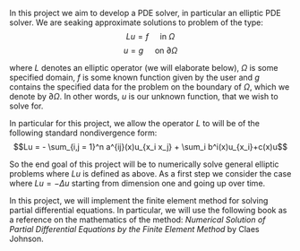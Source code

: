 In this project we aim to develop a PDE solver, in particular an elliptic PDE solver. We are seaking approximate solutions to problem of the type:
$$Lu=f \quad \text{ in } \Omega$$
$$u = g \quad \text{ on } \partial \Omega$$ 

where $L$ denotes an elliptic operator (we will elaborate below), $\Omega$ is some specified domain, $f$ is some known function given by the user and $g$ contains the specified data for the problem on the boundary of $\Omega$, which we denote by $\partial \Omega$. In other words, $u$ is our unknown function, that we wish to solve for.

In particular for this project, we allow the operator $L$ to will be of the following standard nondivergence form: 
$$Lu = - \sum_{i,j = 1}^n a^{ij}(x)u_{x_i x_j} + \sum_i b^i(x)u_{x_i}+c(x)u$$

So the end goal of this project will be to numerically solve general elliptic problems where $Lu$ is defined as above. As a first step we consider the case where $Lu = -\Delta u$ starting from dimension one and going up over time.

In this project, we will implement the finite element method for solving partial differential equations. In particular, we will use the following book as a reference on the mathematics of the method: *Numerical Solution of Partial Differential Equations by the Finite Element Method* by Claes Johnson.
